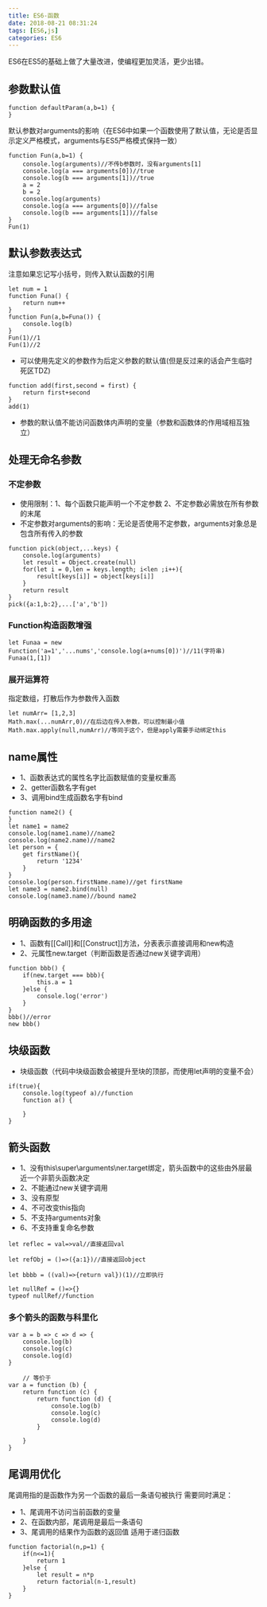 ```yaml
---
title: ES6-函数
date: 2018-08-21 08:31:24
tags: [ES6,js]
categories: ES6
---
```



ES6在ES5的基础上做了大量改进，使编程更加灵活，更少出错。

## 参数默认值

```
function defaultParam(a,b=1) {
}
```
默认参数对arguments的影响（在ES6中如果一个函数使用了默认值，无论是否显示定义严格模式，arguments与ES5严格模式保持一致）

```
function Fun(a,b=1) {
    console.log(arguments)//不传b参数时，没有arguments[1]
    console.log(a === arguments[0])//true
    console.log(b === arguments[1])//true
    a = 2
    b = 2
    console.log(arguments)
    console.log(a === arguments[0])//false
    console.log(b === arguments[1])//false
}
Fun(1)
```

## 默认参数表达式
注意如果忘记写小括号，则传入默认函数的引用

```
let num = 1
function Funa() {
    return num++
}
function Fun(a,b=Funa()) {
    console.log(b)
}
Fun(1)//1
Fun(1)//2
```


- 可以使用先定义的参数作为后定义参数的默认值(但是反过来的话会产生临时死区TDZ)

```
function add(first,second = first) {
    return first+second
}
add(1)
```

- 参数的默认值不能访问函数体内声明的变量（参数和函数体的作用域相互独立）

## 处理无命名参数
### 不定参数
* 使用限制：1、每个函数只能声明一个不定参数 2、不定参数必需放在所有参数的末尾
* 不定参数对arguments的影响：无论是否使用不定参数，arguments对象总是包含所有传入的参数

```
function pick(object,...keys) {
    console.log(arguments)
    let result = Object.create(null)
    for(let i = 0,len = keys.length; i<len ;i++){
        result[keys[i]] = object[keys[i]]
    }
    return result
}
pick({a:1,b:2},...['a','b'])
```


### Function构造函数增强

```
let Funaa = new Function('a=1','...nums','console.log(a+nums[0])')//11(字符串)
Funaa(1,[1])
```
### 展开运算符
指定数组，打散后作为参数传入函数

```
let numArr= [1,2,3]
Math.max(...numArr,0)//在后边在传入参数，可以控制最小值
Math.max.apply(null,numArr)//等同于这个，但是apply需要手动绑定this
```

## name属性
* 1、函数表达式的属性名字比函数赋值的变量权重高
* 2、getter函数名字有get
* 3、调用bind生成函数名字有bind

```
function name2() {
}
let name1 = name2
console.log(name1.name)//name2
console.log(name2.name)//name2
let person = {
    get firstName(){
        return '1234'
    }
}
console.log(person.firstName.name)//get firstName
let name3 = name2.bind(null)
console.log(name3.name)//bound name2
```

## 明确函数的多用途
* 1、函数有[[Call]]和[[Construct]]方法，分表表示直接调用和new构造
* 2、元属性new.target（判断函数是否通过new关键字调用）

```
function bbb() {
    if(new.target === bbb){
        this.a = 1
    }else {
        console.log('error')
    }
}
bbb()//error
new bbb()
```

## 块级函数
* 块级函数（代码中块级函数会被提升至块的顶部，而使用let声明的变量不会）

```
if(true){
    console.log(typeof a)//function
    function a() {

    }
}
```
## 箭头函数
* 1、没有this\super\arguments\ner.target绑定，箭头函数中的这些由外层最近一个非箭头函数决定
* 2、不能通过new关键字调用
* 3、没有原型
* 4、不可改变this指向
* 5、不支持arguments对象
* 6、不支持重复命名参数

```
let reflec = val=>val//直接返回val

let refObj = ()=>({a:1})//直接返回object

let bbbb = ((val)=>{return val})(1)//立即执行

let nullRef = ()=>{}
typeof nullRef//function
```
### 多个箭头的函数与科里化
```
var a = b => c => d => {
    console.log(b)
    console.log(c)
    console.log(d)
}

    // 等价于
var a = function (b) {
    return function (c) {
        return function (d) {
            console.log(b)
            console.log(c)
            console.log(d)
        }

    }
}
```

## 尾调用优化
尾调用指的是函数作为另一个函数的最后一条语句被执行
需要同时满足：
* 1、尾调用不访问当前函数的变量
* 2、在函数内部，尾调用是最后一条语句
* 3、尾调用的结果作为函数的返回值
适用于递归函数

```
function factorial(n,p=1) {
    if(n<=1){
        return 1
    }else {
        let result = n*p
        return factorial(n-1,result)
    }
}
```
